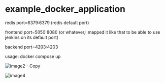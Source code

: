 # example_docker_application
redis port=6379:6379 (redis default port)

frontend port=5050:8080 (or whatever,I mapped it like that to be able to use jenkins on its default port)

backend port=4203:4203  

usage: docker compose up

![image2 - Copy](https://github.com/user-attachments/assets/2419bff5-04d3-40e6-b41e-5b2501e3300d)


![image4](https://github.com/user-attachments/assets/b964a18f-89c7-4978-8531-208cd6fb8ec7)
